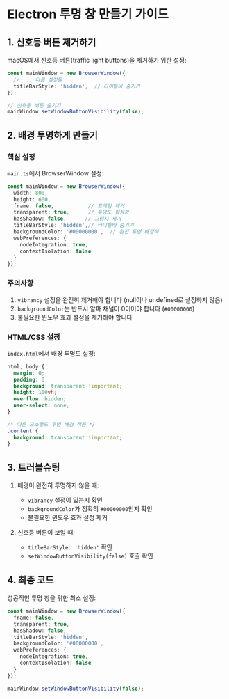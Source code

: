 # Electron 투명 창 만들기 가이드

## 1. 신호등 버튼 제거하기

macOS에서 신호등 버튼(traffic light buttons)을 제거하기 위한 설정:

```typescript
const mainWindow = new BrowserWindow({
  // ... 다른 설정들
  titleBarStyle: 'hidden',  // 타이틀바 숨기기
});

// 신호등 버튼 숨기기
mainWindow.setWindowButtonVisibility(false);
```

## 2. 배경 투명하게 만들기

### 핵심 설정

`main.ts`에서 BrowserWindow 설정:

```typescript
const mainWindow = new BrowserWindow({
  width: 800,
  height: 600,
  frame: false,           // 프레임 제거
  transparent: true,      // 투명도 활성화
  hasShadow: false,      // 그림자 제거
  titleBarStyle: 'hidden',// 타이틀바 숨기기
  backgroundColor: '#00000000',  // 완전 투명 배경색
  webPreferences: {
    nodeIntegration: true,
    contextIsolation: false
  }
});
```

### 주의사항

1. `vibrancy` 설정을 완전히 제거해야 합니다 (null이나 undefined로 설정하지 않음)
2. `backgroundColor`는 반드시 알파 채널이 0이어야 합니다 (`#00000000`)
3. 불필요한 윈도우 효과 설정을 제거해야 합니다

### HTML/CSS 설정

`index.html`에서 배경 투명도 설정:

```css
html, body {
  margin: 0;
  padding: 0;
  background: transparent !important;
  height: 100vh;
  overflow: hidden;
  user-select: none;
}

/* 다른 요소들도 투명 배경 적용 */
.content {
  background: transparent !important;
}
```

## 3. 트러블슈팅

1. 배경이 완전히 투명하지 않을 때:
   - `vibrancy` 설정이 있는지 확인
   - `backgroundColor`가 정확히 `#00000000`인지 확인
   - 불필요한 윈도우 효과 설정 제거

2. 신호등 버튼이 보일 때:
   - `titleBarStyle: 'hidden'` 확인
   - `setWindowButtonVisibility(false)` 호출 확인

## 4. 최종 코드

성공적인 투명 창을 위한 최소 설정:

```typescript
const mainWindow = new BrowserWindow({
  frame: false,
  transparent: true,
  hasShadow: false,
  titleBarStyle: 'hidden',
  backgroundColor: '#00000000',
  webPreferences: {
    nodeIntegration: true,
    contextIsolation: false
  }
});

mainWindow.setWindowButtonVisibility(false);
```
